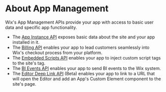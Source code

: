 # About App Management
Wix's App Management APIs provide your app with access to basic user data and specific app functionality. 

- The [App Instance API](https://dev.wix.com/api/rest/app-management/apps/app-instance/introduction) exposes basic data about the site and your app installed in it.
- The [Billing API](https://dev.wix.com/api/rest/app-management/apps/billing/introduction) enables your app to lead customers seamlessly into Wix's checkout process from your platform.
- The [Embedded Scripts API](https://dev.wix.com/api/rest/app-management/apps/embedded-scripts/introduction) enables your app to inject custom script tags to the site's <head> tag.
- The [BI Events API](https://dev.wix.com/api/rest/app-management/apps/bi-event/introduction) enables your app to send BI events to the Wix system.
- The [Editor Deep Link API](https://dev.wix.com/api/rest/app-management/about-the-editor-deep-link-api) (Beta) enables your app to link to a URL that will open the Editor and add an App's Custom Element component to the site's page.  
